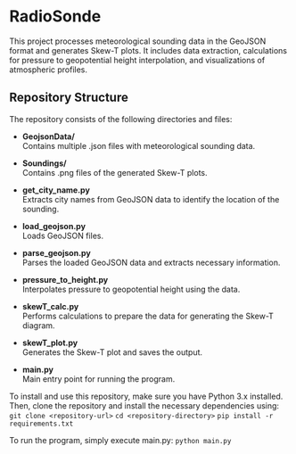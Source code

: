 # RadioSonde
This project processes meteorological sounding data in the GeoJSON format and generates Skew-T plots. It includes data extraction, calculations for pressure to geopotential height interpolation, and visualizations of atmospheric profiles.

## Repository Structure
The repository consists of the following directories and files:<br>
- **GeojsonData/**  
  Contains multiple .json files with meteorological sounding data.
  
- **Soundings/**  
  Contains .png files of the generated Skew-T plots.

- **get_city_name.py**  
  Extracts city names from GeoJSON data to identify the location of the sounding.

- **load_geojson.py**  
  Loads GeoJSON files.

- **parse_geojson.py**  
  Parses the loaded GeoJSON data and extracts necessary information.

- **pressure_to_height.py**  
  Interpolates pressure to geopotential height using the data.

- **skewT_calc.py**  
  Performs calculations to prepare the data for generating the Skew-T diagram.

- **skewT_plot.py**  
  Generates the Skew-T plot and saves the output.

- **main.py**  
  Main entry point for running the program.


To install and use this repository, make sure you have Python 3.x installed. Then, clone the repository and install the necessary dependencies using:<n>
```git clone <repository-url>```
```cd <repository-directory>```
```pip install -r requirements.txt```

To run the program, simply execute main.py:
```python main.py```
